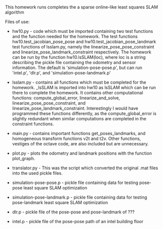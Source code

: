 This homework runs completes the a sparse online-like least squares SLAM algorithm

Files of use:
* hw10.py - code which must be imported containing two test functions and the function needed for the homework. The test functions hw10.test_jacobian_pose_pose and hw10.test_jacobian_pose_landmark test functions of lsslam.py, namely the linearize_pose_pose_constraint and linearize_pose_landmark_constraint respectively. The homework can be run by the function hw10.lsSLAM(loc), where loc is a string describing the pickle file containing the odometry and sensor information. The default is 'simulation-pose-pose.p', but can run 'intel.p', 'dlr.p', and 'simulation-pose-landmark.p'

* lsslam.py - contains all functions which must be completed for the homework. _lsSLAM is imported into hw10 as lsSLAM which can be run there to complete the homework. It contains other computational functions: compute_global_error, linearize_and_solve, linearize_pose_pose_constraint, and linearize_pose_landmark_constraint. Interestingly I would have programmed these functions differently, as the compute_global_error is slightly redundant when similar computations are completed in the constraint functions.

* main.py - contains important functions get_poses_landmarks, and homogeneous transform functions v2t and t2v. Other functions, vestiges of the octave code, are also included but are unnecessary.

* plot.py - plots the odometry and landmark positions with the function plot_graph.

* translator.py - This was the script which converted the original .mat files into the used pickle files.

* simulation-pose-pose.p - pickle file containing data for testing pose-pose least square SLAM optimization

* simulation-pose-landmark.p - pickle file containing data for testing pose-landmark least square SLAM optimization

* dlr.p - pickle file of the pose-pose and pose-landmark of ???

* intel.p - pickle file of the pose-pose path of an intel building floor